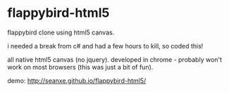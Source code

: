 flappybird-html5
================

flappybird clone using html5 canvas.

i needed a break from c# and had a few hours to kill, so coded this!

all native html5 canvas (no jquery). developed in chrome - probably won't work on most browsers (this was just a bit of fun).

demo: <a href="http://seanxe.github.io/flappybird-html5/">http://seanxe.github.io/flappybird-html5/</a>
